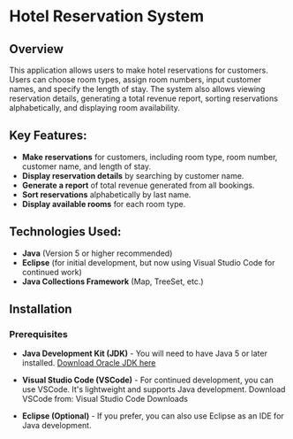 # Hotel Reservation System
## Overview 
This application allows users to make hotel reservations for customers. Users can choose room types, assign room numbers, input customer names, and specify the length of stay. The system also allows viewing reservation details, generating a total revenue report, sorting reservations alphabetically, and displaying room availability.
## Key Features:
- **Make reservations** for customers, including room type, room number, customer name, and length of stay.
- **Display reservation details** by searching by customer name.
- **Generate a report** of total revenue generated from all bookings.
- **Sort reservations** alphabetically by last name.
- **Display available rooms** for each room type.
## Technologies Used:
- **Java** (Version 5 or higher recommended)
- **Eclipse** (for initial development, but now using Visual Studio Code for continued work)
- **Java Collections Framework** (Map, TreeSet, etc.)
## Installation
### Prerequisites
- **Java Development Kit (JDK)** - You will need to have Java 5 or later installed. 
[Download Oracle JDK here](https://www.oracle.com/java/technologies/javase-downloads.html)

- **Visual Studio Code (VSCode)** - For continued development, you can use VSCode. It's lightweight and supports Java development.
Download VSCode from: Visual Studio Code Downloads
- **Eclipse (Optional)** - If you prefer, you can also use Eclipse as an IDE for Java development.
